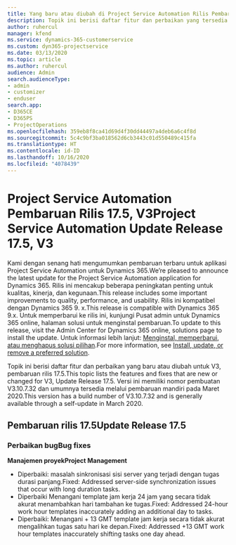 ```yaml
---
title: Yang baru atau diubah di Project Service Automation Rilis Pembaruan 17.5, Hotfix, V3
description: Topik ini berisi daftar fitur dan perbaikan yang tersedia di Project Service Automation V3, pembaruan rilis 17.5, V3.
author: ruhercul
manager: kfend
ms.service: dynamics-365-customerservice
ms.custom: dyn365-projectservice
ms.date: 03/13/2020
ms.topic: article
ms.author: ruhercul
audience: Admin
search.audienceType:
- admin
- customizer
- enduser
search.app:
- D365CE
- D365PS
- ProjectOperations
ms.openlocfilehash: 359eb8f8ca41d69d4f30dd44497a4deb6a6c4f8d
ms.sourcegitcommit: 5c4c9bf3ba018562d6cb3443c01d550489c415fa
ms.translationtype: HT
ms.contentlocale: id-ID
ms.lasthandoff: 10/16/2020
ms.locfileid: "4078439"
---
```

# <a name="project-service-automation-update-release-175-v3"></a><span data-ttu-id="3fa6b-103">Project Service Automation Pembaruan Rilis 17.5, V3</span><span class="sxs-lookup"><span data-stu-id="3fa6b-103">Project Service Automation Update Release 17.5, V3</span></span>

<span data-ttu-id="3fa6b-104">Kami dengan senang hati mengumumkan pembaruan terbaru untuk aplikasi Project Service Automation untuk Dynamics 365.</span><span class="sxs-lookup"><span data-stu-id="3fa6b-104">We’re pleased to announce the latest update for the Project Service Automation application for Dynamics 365.</span></span> <span data-ttu-id="3fa6b-105">Rilis ini mencakup beberapa peningkatan penting untuk kualitas, kinerja, dan kegunaan.</span><span class="sxs-lookup"><span data-stu-id="3fa6b-105">This release includes some important improvements to quality, performance, and usability.</span></span>  <span data-ttu-id="3fa6b-106">Rilis ini kompatibel dengan Dynamics 365 9. x.</span><span class="sxs-lookup"><span data-stu-id="3fa6b-106">This release is compatible with Dynamics 365 9.x.</span></span> <span data-ttu-id="3fa6b-107">Untuk memperbarui ke rilis ini, kunjungi Pusat admin untuk Dynamics 365 online, halaman solusi untuk menginstal pembaruan.</span><span class="sxs-lookup"><span data-stu-id="3fa6b-107">To update to this release, visit the Admin Center for Dynamics 365 online, solutions page to install the update.</span></span> <span data-ttu-id="3fa6b-108">Untuk informasi lebih lanjut: [Menginstal, memperbarui, atau menghapus solusi pilihan](https://docs.microsoft.com/power-platform/admin/install-remove-preferred-solution).</span><span class="sxs-lookup"><span data-stu-id="3fa6b-108">For more information, see [Install, update, or remove a preferred solution](https://docs.microsoft.com/power-platform/admin/install-remove-preferred-solution).</span></span>

<span data-ttu-id="3fa6b-109">Topik ini berisi daftar fitur dan perbaikan yang baru atau diubah untuk V3, pembaruan rilis 17.5.</span><span class="sxs-lookup"><span data-stu-id="3fa6b-109">This topic lists the features and fixes that are new or changed for V3, Update Release 17.5.</span></span> <span data-ttu-id="3fa6b-110">Versi ini memiliki nomor pembuatan V3.10.7.32 dan umumnya tersedia melalui pembaruan mandiri pada Maret 2020.</span><span class="sxs-lookup"><span data-stu-id="3fa6b-110">This version has a build number of V3.10.7.32 and is generally available through a self-update in March 2020.</span></span>


## <a name="update-release-175"></a><span data-ttu-id="3fa6b-111">Pembaruan rilis 17.5</span><span class="sxs-lookup"><span data-stu-id="3fa6b-111">Update Release 17.5</span></span>

### <a name="bug-fixes"></a><span data-ttu-id="3fa6b-112">Perbaikan bug</span><span class="sxs-lookup"><span data-stu-id="3fa6b-112">Bug fixes</span></span>


<span data-ttu-id="3fa6b-113">**Manajemen proyek**</span><span class="sxs-lookup"><span data-stu-id="3fa6b-113">**Project Management**</span></span>

- <span data-ttu-id="3fa6b-114">Diperbaiki: masalah sinkronisasi sisi server yang terjadi dengan tugas durasi panjang.</span><span class="sxs-lookup"><span data-stu-id="3fa6b-114">Fixed: Addressed server-side synchronization issues that occur with long duration tasks.</span></span>
- <span data-ttu-id="3fa6b-115">Diperbaiki Menangani template jam kerja 24 jam yang secara tidak akurat menambahkan hari tambahan ke tugas.</span><span class="sxs-lookup"><span data-stu-id="3fa6b-115">Fixed: Addressed 24-hour work hour templates inaccurately adding an additional day to tasks.</span></span>
- <span data-ttu-id="3fa6b-116">Diperbaiki: Menangani + 13 GMT template jam kerja secara tidak akurat mengalihkan tugas satu hari ke depan.</span><span class="sxs-lookup"><span data-stu-id="3fa6b-116">Fixed: Addressed +13 GMT work hour templates inaccurately shifting tasks one day ahead.</span></span>

